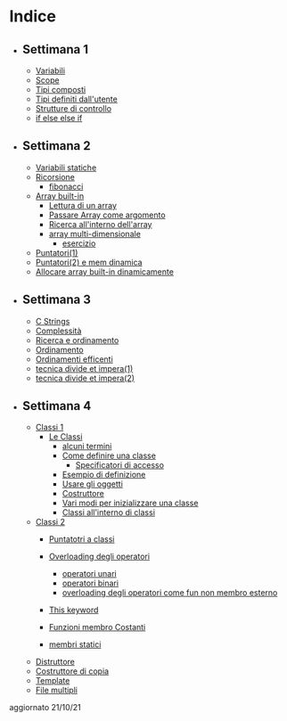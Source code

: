 # Indice

- ## Settimana 1

    - [Variabili](./sett1/1_1_Variabili.cpp)
    - [Scope](./sett1/1_2_scope.cpp)
    - [Tipi composti](./sett1/2_1_Tipi_composti.cpp)
    - [Tipi definiti dall'utente](./sett1/2_2_Tipi_definiti_dall'utente.cpp)
    - [Strutture di controllo](./sett1/2_3_strutture_di_controllo.cpp)
    - [if else else if](./sett1/2_5.cpp)
  
- ## Settimana 2
  
    - [Variabili statiche](./sett2/5_1_variabili_statiche.cpp)
    - [Ricorsione](./sett2/5_2_ricorsione.cpp)
        - [fibonacci](./sett2/5_3_fib.cpp)
    - [Array built-in](./sett2/6_1_Array_built-in.cpp)
        - [Lettura di un array](./sett2/6_2_Lettura_di_Array.cpp)
        - [Passare Array come argomento](./sett2/6_3_Passare_Array_come_argomento.cpp)
        - [Ricerca all'interno dell'array](.\sett2\6_4_Ricerca_all'interno_dell'array.cpp)
        - [array multi-dimensionale](sett2/6_5_array_multi-dimensionale.cpp)
            - [esercizio](sett2/6_6.cpp)
    - [Puntatori(1)](sett2/7_1.cpp)
    - [Puntatori(2) e mem dinamica](sett2/7_2_Puntatori_e_mem_dinamica.cpp)
    - [Allocare array built-in dinamicamente](sett2/7_3_allocare_array_built-in_dinamicamente.cpp)

- ## Settimana 3
  
    - [C Strings](.\sett3\9_1_c_strings.cpp)
    - [Complessità](.\sett3\9_2_complessità.md)
    - [Ricerca e ordinamento](sett3\10_1_ricerca_e_ordinamento.cpp)
    - [Ordinamento](./sett3/10_3_Ordinamento.cpp)
        <!-- - [ordinare un array di int](./sett3/10_4_ordinare_un_array_di_int.cpp) -->
    - [Ordinamenti efficenti](./sett3/11_2_Ordinamenti_efficenti.cpp)
    - [tecnica divide et impera(1)](./sett3/10_2_tecnica_divide_et_impera.md)
    - [tecnica divide et impera(2)](./sett3/11_1_nota_su_divide_et_impera.md)
  
- ## Settimana 4
  
    - [Classi 1](sett4/13_1_Classi1.md)
        - [Le Classi](sett4/13_1_Classi1.md/#le-classi)
          - [alcuni termini](sett4/13_1_Classi1.md/#alcuni-termini)
          - [Come definire una classe](sett4/13_1_Classi1.md/#come-definire-una-classe)
              - [Specificatori di accesso](sett4/13_1_Classi1.md/#specificatori-di-accesso)
          - [Esempio di definizione](sett4/13_1_Classi1.md/#esempio-di-definizione)
          - [Usare gli oggetti](sett4/13_1_Classi1.md/#usare-gli-oggetti)
          - [Costruttore](sett4/13_1_Classi1.md/#costruttore)
          - [Vari modi per inizializzare una classe](sett4/13_1_Classi1.md/#vari-modi-per-inizializzare-una-classe)
          - [Classi all'interno di classi](#classi-allinterno-di-classi)
    - [Classi 2](sett4/14_1_Classi2.md)
        - [Puntatotri a classi](sett4/14_1_Classi2.md/#puntatori-a-classi)
        - [Overloading degli operatori](sett4/14_1_Classi2.md/#overloading-degli-operatori)

            - [operatori unari](sett4/14_1_Classi2.md/#operatori-unari)
            - [operatori binari](sett4/14_1_Classi2.md/#operatori-binari)
            - [overloading degli operatori come fun non membro esterno](sett4/14_1_Classi2.md/#overloading-degli-operatori-come-fun-non-membro-esterno)

        - [This keyword](sett4/14_1_Classi2.md/#This)

        - [Funzioni membro Costanti](sett4/14_1_Classi2.md/#Funzioni-membro-Costanti)

        - [membri statici](sett4/14_1_Classi2.md/#membri-statici)
    - [Distruttore](sett4/15_1_Distruttore.md)
    - [Costruttore di copia](sett4/15_2_Costruttore_di_copia.md)
    - [Template](sett4/15_3_Template.md)
    - [File multipli](sett4/15_4_File_multipli.md)
  
aggiornato 21/10/21

